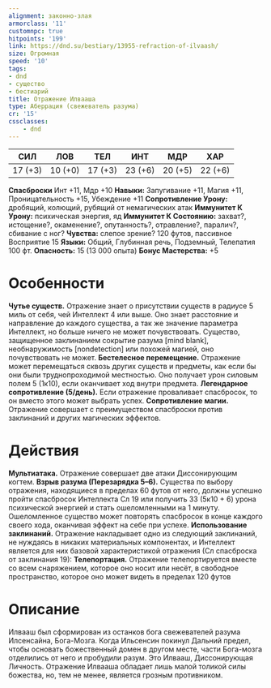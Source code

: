 ```yaml
---
alignment: законно-злая
armorclass: '11'
customnpc: true
hitpoints: '199'
link: https://dnd.su/bestiary/13955-refraction-of-ilvaash/
size: Огромная
speed: '10'
tags:
- dnd
- существо
- бестиарий
title: Отражение Илвааша
type: Аберрация (свежеватель разума)
cr: '15'
cssclasses:
    - dnd
---
```



| СИЛ | ЛОВ | ТЕЛ | ИНТ | МДР | ХАР |
|---|---|---|---|---|---|
| 17 (+3) | 10 (+0) | 17 (+3) | 23 (+6) | 20 (+5) | 22 (+6) |
**Спасброски** Инт +11, Мдр +10
**Навыки:** Запугивание +11, Магия +11, Проницательность +15, Убеждение +11
**Сопротивление Урону:** дробящий, колющий, рубящий от немагических атак
**Иммунитет К Урону:** психическая энергия, яд
**Иммунитет К Состоянию:** захват?, истощение?, окаменение?, опутанность?, отравление?, паралич?, сбивание с ног?
**Чувства:** слепое зрение? 120 футов, пассивное Восприятие 15
**Языки:** Общий, Глубинная речь, Подземный, Телепатия 100 фт.
**Опасность:** 15 (13 000 опыта)
**Бонус Мастерства:** +5


# Особенности
**Чутье существ.** Отражение знает о присутствии существ в радиусе 5 миль от себя, чей Интеллект 4 или выше. Оно знает расстояние и направление до каждого существа, а так же значение параметра Интеллект, но больше ничего не может почувствовать. Существо, защищенное заклинанием сокрытие разума [mind blank], необнаружимость [nondetection] или похожей магией, оно почувствовать не может.
**Бестелесное перемещение.** Отражение может перемещаться сквозь других существ и предметы, как если бы они были труднопроходимой местностью. Оно получает урон силовым полем 5 (1к10), если оканчивает ход внутри предмета.
**Легендарное сопротивление (5/день).** Если отражение проваливает спасбросок, то он вместо этого может выбрать успех.
**Сопротивление магии.** Отражение совершает с преимуществом спасброски против заклинаний и других магических эффектов.


# Действия
**Мультиатака.** Отражение совершает две атаки Диссонирующим когтем.
**Взрыв разума (Перезарядка 5–6).** Существа по выбору отражения, находящиеся в пределах 60 футов от него, должны успешно пройти спасбросок Интеллекта Сл 19 или получить 33 (5к10 + 6) урона психической энергией и стать ошеломленными на 1 минуту. Ошеломленное существо может повторять спасбросок в конце каждого своего хода,  оканчивая эффект на себе при успехе.
**Использование заклинаний.** Отражение накладывает одно из следующий заклинаний, не нуждаясь в никаких материальных компонентах, и Интеллект является для них базовой характеристикой отражения (Сл спасброска от заклинания 19):
**Телепортация.** Отражение телепортируется вместе со всем снаряжением, которое оно носит или несёт, в свободное пространство, которое оно может видеть в пределах 120 футов


# Описание
Илвааш был сформирован из останков бога свежевателей разума Илсенсайна, Бога-Мозга. Когда Ильсенсин покинул Дальний предел, чтобы основать божественный домен в другом месте, части Бога-мозга отделились от него и пробудили разум. Это Илвааш, Диссонирующая Личность. Отражение Илвааша обладает лишь малой толикой силы божества, но, тем не менее, является грозным противником.